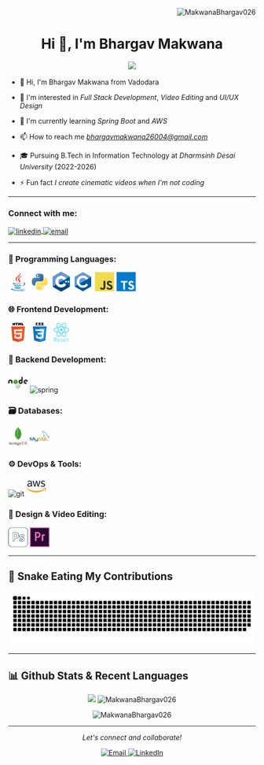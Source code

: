 <p align="right">  
	<img src="https://komarev.com/ghpvc/?username=MakwanaBhargav026&label=Profile%20views&color=0e75b6&style=plastic" alt="MakwanaBhargav026" /> 
</p> 

<h1 align="center">Hi 👋, I'm Bhargav Makwana</h1> 

<p align="center"> 
   <a href="https://github.com/DenverCoder1/readme-typing-svg">
      <img src="https://readme-typing-svg.herokuapp.com?lines=Hi!;I+am+a+Full+Stack+Developer%20;And+an+IT+Engineering+student;Learning+Spring+Boot;Always%20ready%20to%20go%20for+new%20tech..;Thank+you+for+visiting!!;&size=30&color=4AF626&center=true&width=650&height=50">
   </a> 
</p> 

- 👋 Hi, I'm Bhargav Makwana from Vadodara

- 👀 I'm interested in *Full Stack Development*, *Video Editing* and *UI/UX Design*
  
- 🌱 I'm currently learning *Spring Boot* and *AWS*
 
- 📫 How to reach me *bhargavmakwana26004@gmail.com*

- 🎓 Pursuing B.Tech in Information Technology at *Dharmsinh Desai University* (2022-2026)

- ⚡ Fun fact *I create cinematic videos when I'm not coding*

---

<h3 align="left">Connect with me:</h3>
<p align="left">
<a href="https://www.linkedin.com/in/makwana-bhargav/" target="blank">
  <img align="center" src="https://raw.githubusercontent.com/rahuldkjain/github-profile-readme-generator/master/src/images/icons/Social/linked-in-alt.svg" alt="linkedin" height="30" width="40" />
</a>
<a href="mailto:bhargavmakwana26004@gmail.com" target="blank">
  <img align="center" src="https://img.icons8.com/color/48/000000/gmail-new.png" alt="email" height="30" width="40" />
</a>
</p> 

---

<h3 align="left">🧠 Programming Languages:</h3>
<p align="left">
  <img src="https://raw.githubusercontent.com/devicons/devicon/master/icons/java/java-original.svg" alt="java" width="40" height="40"/>
  <img src="https://raw.githubusercontent.com/devicons/devicon/master/icons/python/python-original.svg" alt="python" width="40" height="40"/>
  <img src="https://raw.githubusercontent.com/devicons/devicon/master/icons/cplusplus/cplusplus-original.svg" alt="cplusplus" width="40" height="40"/>
  <img src="https://raw.githubusercontent.com/devicons/devicon/master/icons/c/c-original.svg" alt="c" width="40" height="40"/>
  <img src="https://raw.githubusercontent.com/devicons/devicon/master/icons/javascript/javascript-original.svg" alt="javascript" width="40" height="40"/>
  <img src="https://raw.githubusercontent.com/devicons/devicon/master/icons/typescript/typescript-original.svg" alt="typescript" width="40" height="40"/>
</p>

<h3 align="left">🌐 Frontend Development:</h3>
<p align="left">
  <img src="https://raw.githubusercontent.com/devicons/devicon/master/icons/html5/html5-original-wordmark.svg" alt="html5" width="40" height="40"/>
  <img src="https://raw.githubusercontent.com/devicons/devicon/master/icons/css3/css3-original-wordmark.svg" alt="css3" width="40" height="40"/>
  <img src="https://raw.githubusercontent.com/devicons/devicon/master/icons/react/react-original-wordmark.svg" alt="react" width="40" height="40"/>
</p>

<h3 align="left">🔧 Backend Development:</h3>
<p align="left">
  <img src="https://raw.githubusercontent.com/devicons/devicon/master/icons/nodejs/nodejs-original-wordmark.svg" alt="nodejs" width="40" height="40"/>
  <img src="https://www.vectorlogo.zone/logos/springio/springio-icon.svg" alt="spring" width="40" height="40"/>
</p>

<h3 align="left">🗃️ Databases:</h3>
<p align="left">
  <img src="https://raw.githubusercontent.com/devicons/devicon/master/icons/mongodb/mongodb-original-wordmark.svg" alt="mongodb" width="40" height="40"/>
  <img src="https://raw.githubusercontent.com/devicons/devicon/master/icons/mysql/mysql-original-wordmark.svg" alt="mysql" width="40" height="40"/>
</p>

<h3 align="left">⚙️ DevOps & Tools:</h3>
<p align="left">
  <img src="https://www.vectorlogo.zone/logos/git-scm/git-scm-icon.svg" alt="git" width="40" height="40"/>
  <img src="https://raw.githubusercontent.com/devicons/devicon/master/icons/amazonwebservices/amazonwebservices-original-wordmark.svg" alt="aws" width="40" height="40"/>
</p>

<h3 align="left">🎨 Design & Video Editing:</h3>
<p align="left">
  <img src="https://raw.githubusercontent.com/devicons/devicon/master/icons/photoshop/photoshop-line.svg" alt="photoshop" width="40" height="40"/>
  <img src="https://raw.githubusercontent.com/devicons/devicon/master/icons/premierepro/premierepro-original.svg" alt="premiere" width="40" height="40"/>
</p>

---

## 🐍 Snake Eating My Contributions

<img alt="github contribution grid snake animation" src="https://raw.githubusercontent.com/Platane/snk/output/github-contribution-grid-snake-dark.svg">

---

## 📊 Github Stats & Recent Languages

<p align="center">
  <img src="https://github-readme-stats.vercel.app/api?username=MakwanaBhargav026&show_icons=true&theme=radical" />
  <img src="https://github-readme-stats.vercel.app/api/top-langs/?username=MakwanaBhargav026&layout=compact&theme=radical" alt="MakwanaBhargav026" />
</p>

<p align="center">
  <img src="https://github-readme-streak-stats.herokuapp.com/?user=MakwanaBhargav026&theme=radical" alt="MakwanaBhargav026" />
</p>

---

<p align="center">
  <i>Let's connect and collaborate!</i>
</p>

<p align="center">
  <a href="mailto:bhargavmakwana26004@gmail.com">
    <img src="https://img.shields.io/badge/Email-D14836?style=for-the-badge&logo=gmail&logoColor=white" alt="Email" />
  </a>
  <a href="https://www.linkedin.com/in/makwana-bhargav/">
    <img src="https://img.shields.io/badge/LinkedIn-0077B5?style=for-the-badge&logo=linkedin&logoColor=white" alt="LinkedIn" />
  </a>
</p>
